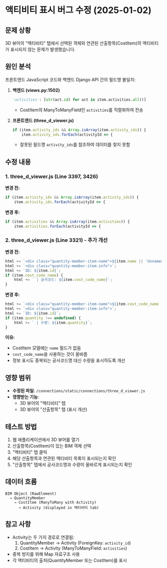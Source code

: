 # 액티비티 표시 버그 수정 (2025-01-02)

## 문제 상황
3D 뷰어의 "액티비티" 탭에서 선택된 객체와 연관된 산출항목(CostItem)의 액티비티가 표시되지 않는 문제가 발생했습니다.

## 원인 분석
프론트엔드 JavaScript 코드와 백엔드 Django API 간의 필드명 불일치:

1. **백엔드 (views.py:1502)**
   ```python
   'activities': [str(act.id) for act in item.activities.all()]
   ```
   - CostItem의 ManyToManyField인 `activities`를 직렬화하여 전송

2. **프론트엔드 (three_d_viewer.js)**
   ```javascript
   if (item.activity_ids && Array.isArray(item.activity_ids)) {
       item.activity_ids.forEach(activityId => {
   ```
   - 잘못된 필드명 `activity_ids`를 참조하여 데이터를 찾지 못함

## 수정 내용

### 1. three_d_viewer.js (Line 3397, 3426)
**변경 전:**
```javascript
if (item.activity_ids && Array.isArray(item.activity_ids)) {
    item.activity_ids.forEach(activityId => {
```

**변경 후:**
```javascript
if (item.activities && Array.isArray(item.activities)) {
    item.activities.forEach(activityId => {
```

### 2. three_d_viewer.js (Line 3321) - 추가 개선
**변경 전:**
```javascript
html += `<div class="quantity-member-item-name">${item.name || 'Unnamed Item'}</div>`;
html += `<div class="quantity-member-item-info">`;
html += `ID: ${item.id}`;
if (item.cost_code_name) {
    html += ` | 공사코드: ${item.cost_code_name}`;
}
```

**변경 후:**
```javascript
html += `<div class="quantity-member-item-name">${item.cost_code_name || 'Unnamed Item'}</div>`;
html += `<div class="quantity-member-item-info">`;
html += `ID: ${item.id}`;
if (item.quantity !== undefined) {
    html += ` | 수량: ${item.quantity}`;
}
```

**이유:**
- CostItem 모델에는 `name` 필드가 없음
- `cost_code_name`을 사용하는 것이 올바름
- 정보 표시도 중복되는 공사코드명 대신 수량을 표시하도록 개선

## 영향 범위
- **수정된 파일**: `/connections/static/connections/three_d_viewer.js`
- **영향받는 기능**:
  - 3D 뷰어의 "액티비티" 탭
  - 3D 뷰어의 "산출항목" 탭 (표시 개선)

## 테스트 방법
1. 웹 애플리케이션에서 3D 뷰어를 열기
2. 산출항목(CostItem)이 있는 BIM 객체 선택
3. "액티비티" 탭 클릭
4. 해당 산출항목과 연관된 액티비티 목록이 표시되는지 확인
5. "산출항목" 탭에서 공사코드명과 수량이 올바르게 표시되는지 확인

## 데이터 흐름
```
BIM Object (RawElement)
  → QuantityMember
    → CostItem (ManyToMany with Activity)
      → Activity (displayed in 액티비티 tab)
```

## 참고 사항
- Activity는 두 가지 경로로 연결됨:
  1. QuantityMember → Activity (ForeignKey: `activity_id`)
  2. CostItem → Activity (ManyToManyField: `activities`)
- 중복 방지를 위해 Map 자료구조 사용
- 각 액티비티의 출처(QuantityMember 또는 CostItem)를 표시
